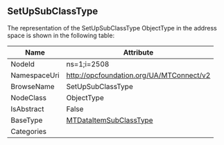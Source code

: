 <!-- objecttype -->
## SetUpSubClassType
  
<!-- end of text -->
The representation of the SetUpSubClassType ObjectType in the address space is shown in the following table:  

|Name|Attribute|
|---|---|
|NodeId|ns=1;i=2508|
|NamespaceUri|http://opcfoundation.org/UA/MTConnect/v2|
|BrowseName|SetUpSubClassType|
|NodeClass|ObjectType|
|IsAbstract|False|
|BaseType|[MTDataItemSubClassType](../../ObjectTypes/MTDataItemSubClassType/readme.md)|
|Categories||

